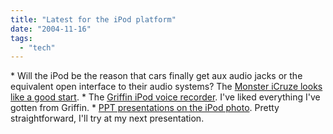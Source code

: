 ```yaml
---
title: "Latest for the iPod platform"
date: "2004-11-16"
tags: 
  - "tech"
---
```


\* Will the iPod be the reason that cars finally get aux audio jacks or the equivalent open interface to their audio systems? The [Monster iCruze looks like a good start](http://www.internet-nexus.com/2004_10_31_archive.htm#109959036327785193). \* The [Griffin iPod voice recorder](http://www.griffintechnology.com/products/italk/). I've liked everything I've gotten from Griffin. \* [PPT presentations on the iPod photo](http://www.engadget.com/entry/2872212676610755/). Pretty straightforward, I'll try at my next presentation.
